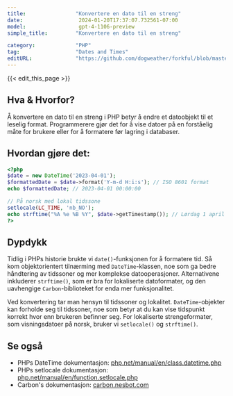 ```yaml
---
title:                "Konvertere en dato til en streng"
date:                  2024-01-20T17:37:07.732561-07:00
model:                 gpt-4-1106-preview
simple_title:         "Konvertere en dato til en streng"

category:             "PHP"
tag:                  "Dates and Times"
editURL:              "https://github.com/dogweather/forkful/blob/master/content/no/php/converting-a-date-into-a-string.md"
---
```


{{< edit_this_page >}}

## Hva & Hvorfor?
Å konvertere en dato til en streng i PHP betyr å endre et datoobjekt til et leselig format. Programmerere gjør det for å vise datoer på en forståelig måte for brukere eller for å formatere før lagring i databaser.

## Hvordan gjøre det:
```PHP
<?php
$date = new DateTime('2023-04-01');
$formattedDate = $date->format('Y-m-d H:i:s'); // ISO 8601 format
echo $formattedDate; // 2023-04-01 00:00:00

// På norsk med lokal tidssone
setlocale(LC_TIME, 'nb_NO');
echo strftime("%A %e %B %Y", $date->getTimestamp()); // Lørdag 1 april 2023
?>
```

## Dypdykk
Tidlig i PHPs historie brukte vi `date()`-funksjonen for å formatere tid. Så kom objektorientert tilnærming med `DateTime`-klassen, noe som ga bedre håndtering av tidssoner og mer komplekse datooperasjoner. Alternativene inkluderer `strftime()`, som er bra for lokaliserte datoformater, og den uavhengige `Carbon`-biblioteket for enda mer funksjonalitet.

Ved konvertering tar man hensyn til tidssoner og lokalitet. `DateTime`-objekter kan forholde seg til tidssoner, noe som betyr at du kan vise tidspunkt korrekt hvor enn brukeren befinner seg. For lokaliserte strengeformater, som visningsdatoer på norsk, bruker vi `setlocale()` og `strftime()`.

## Se også
- PHPs DateTime dokumentasjon: [php.net/manual/en/class.datetime.php](https://www.php.net/manual/en/class.datetime.php)
- PHPs setlocale dokumentasjon: [php.net/manual/en/function.setlocale.php](https://www.php.net/manual/en/function.setlocale.php)
- Carbon's dokumentasjon: [carbon.nesbot.com](https://carbon.nesbot.com/docs/)

